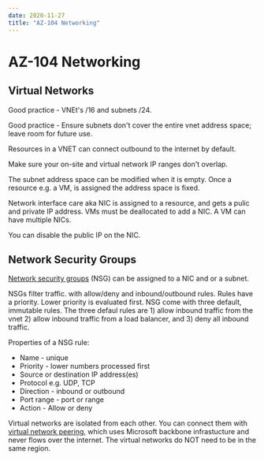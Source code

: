 ```yaml
---
date: 2020-11-27
title: "AZ-104 Networking"
---
```

# AZ-104 Networking

## Virtual Networks

Good practice - VNEt's /16 and subnets /24.

Good practice - Ensure subnets don't cover the entire vnet address space; leave room for future use.

Resources in a VNET can connect outbound to the internet by default.

Make sure your on-site and virtual network IP ranges don't overlap.

The subnet address space can be modified when it is empty. Once a resource e.g. a VM, is assigned the address space is fixed.

Network interface care aka NIC is assigned to a resource, and gets a pulic and private IP address. VMs must be deallocated to add a NIC. A VM can have multiple NICs.

You can disable the public IP on the NIC.

## Network Security Groups

[Network security groups](https://docs.microsoft.com/en-us/azure/virtual-network/network-security-groups-overview) (NSG) can be assigned to a NIC and or a subnet.

NSGs filter traffic. with allow/deny and inbound/outbound rules. Rules have a priority. Lower priority is evaluated first. NSG come with three default, immutable rules. The three defaul rules are 1) allow inbound traffic from the vnet 2) allow inbound traffic from a load balancer, and 3) deny all inbound traffic.

Properties of a NSG rule:

- Name - unique
- Priority - lower numbers processed first
- Source or destination IP address(es)
- Protocol  e.g. UDP, TCP
- Direction - inbound or outbound
- Port range - port or range
- Action - Allow or deny


Virtual networks are isolated from each other. You can connect them with [virtual network peering](https://docs.microsoft.com/en-us/azure/virtual-network/virtual-network-peering-overview), which uses Microsoft backbone infrastucture and never flows over the internet. The virtual networks do NOT need to be in the same region.

